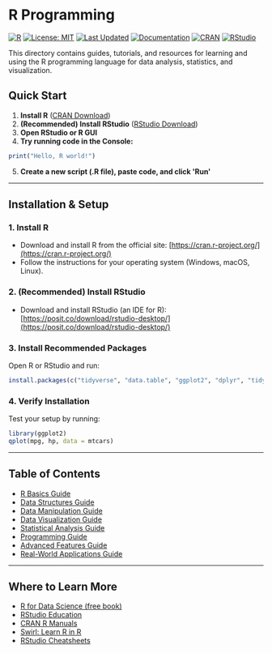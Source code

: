 # R Programming

[![R](https://img.shields.io/badge/R-4.3.0+-blue.svg)](https://www.r-project.org/)
[![License: MIT](https://img.shields.io/badge/License-MIT-blue.svg)](../LICENSE)
[![Last Updated](https://img.shields.io/date/1685577600)](../../)
[![Documentation](https://img.shields.io/badge/docs-complete-brightgreen)](./)
[![CRAN](https://img.shields.io/badge/CRAN-available-green.svg)](https://cran.r-project.org/)
[![RStudio](https://img.shields.io/badge/RStudio-compatible-orange.svg)](https://posit.co/download/rstudio-desktop/)

This directory contains guides, tutorials, and resources for learning and using the R programming language for data analysis, statistics, and visualization.

## Quick Start

1. **Install R** ([CRAN Download](https://cran.r-project.org/))
2. **(Recommended) Install RStudio** ([RStudio Download](https://posit.co/download/rstudio-desktop/))
3. **Open RStudio or R GUI**
4. **Try running code in the Console:**

```r
print("Hello, R world!")
```

5. **Create a new script (.R file), paste code, and click 'Run'**

---

## Installation & Setup

### 1. Install R
- Download and install R from the official site: [https://cran.r-project.org/](https://cran.r-project.org/)
- Follow the instructions for your operating system (Windows, macOS, Linux).

### 2. (Recommended) Install RStudio
- Download and install RStudio (an IDE for R): [https://posit.co/download/rstudio-desktop/](https://posit.co/download/rstudio-desktop/)

### 3. Install Recommended Packages
Open R or RStudio and run:

```r
install.packages(c("tidyverse", "data.table", "ggplot2", "dplyr", "tidyr", "readr", "shiny", "knitr", "rmarkdown", "Rcpp"))
```

### 4. Verify Installation
Test your setup by running:

```r
library(ggplot2)
qplot(mpg, hp, data = mtcars)
```

---

## Table of Contents
- [R Basics Guide](01_r_basics_guide.md)
- [Data Structures Guide](02_data_structures_guide.md)
- [Data Manipulation Guide](03_data_manipulation_guide.md)
- [Data Visualization Guide](04_data_visualization_guide.md)
- [Statistical Analysis Guide](05_statistical_analysis_guide.md)
- [Programming Guide](06_programming_guide.md)
- [Advanced Features Guide](07_advanced_features_guide.md)
- [Real-World Applications Guide](08_real_world_applications_guide.md)

---

## Where to Learn More
- [R for Data Science (free book)](https://r4ds.hadley.nz/)
- [RStudio Education](https://education.rstudio.com/learn/)
- [CRAN R Manuals](https://cran.r-project.org/manuals.html)
- [Swirl: Learn R in R](https://swirlstats.com/)
- [RStudio Cheatsheets](https://posit.co/resources/cheatsheets/) 